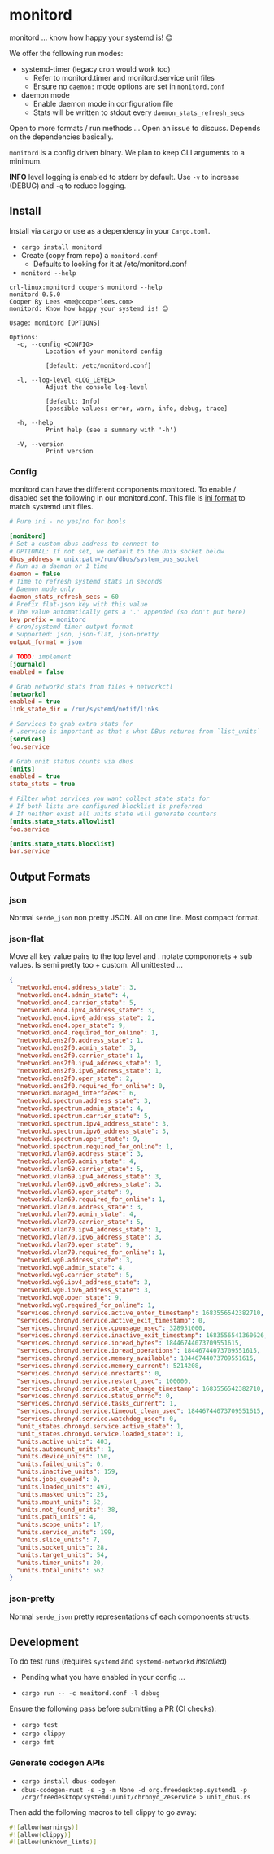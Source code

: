 # monitord

monitord ... know how happy your systemd is! 😊

We offer the following run modes:

- systemd-timer (legacy cron would work too)
  - Refer to monitord.timer and monitord.service unit files
  - Ensure no `daemon:` mode options are set in `monitord.conf`
- daemon mode
  - Enable daemon mode in configuration file
  - Stats will be written to stdout every `daemon_stats_refresh_secs`

Open to more formats / run methods ... Open an issue to discuss. Depends on the dependencies basically.

`monitord` is a config driven binary. We plan to keep CLI arguments to a minimum.

**INFO** level logging is enabled to stderr by default. Use `-v` to increase (DEBUG) and `-q` to reduce logging.

## Install

Install via cargo or use as a dependency in your `Cargo.toml`.

- `cargo install monitord`
- Create (copy from repo) a `monitord.conf`
  - Defaults to looking for it at /etc/monitord.conf
- `monitord --help`

```console
crl-linux:monitord cooper$ monitord --help
monitord 0.5.0
Cooper Ry Lees <me@cooperlees.com>
monitord: Know how happy your systemd is! 😊

Usage: monitord [OPTIONS]

Options:
  -c, --config <CONFIG>
          Location of your monitord config

          [default: /etc/monitord.conf]

  -l, --log-level <LOG_LEVEL>
          Adjust the console log-level

          [default: Info]
          [possible values: error, warn, info, debug, trace]

  -h, --help
          Print help (see a summary with '-h')

  -V, --version
          Print version
```


### Config

monitord can have the different components monitored. To enable / disabled set the 
following in our monitord.conf. This file is [ini format](https://en.wikipedia.org/wiki/INI_file)
to match systemd unit files.

```ini
# Pure ini - no yes/no for bools

[monitord]
# Set a custom dbus address to connect to
# OPTIONAL: If not set, we default to the Unix socket below
dbus_address = unix:path=/run/dbus/system_bus_socket
# Run as a daemon or 1 time
daemon = false
# Time to refresh systemd stats in seconds
# Daemon mode only
daemon_stats_refresh_secs = 60
# Prefix flat-json key with this value
# The value automatically gets a '.' appended (so don't put here)
key_prefix = monitord
# cron/systemd timer output format
# Supported: json, json-flat, json-pretty
output_format = json

# TODO: implement
[journald]
enabled = false

# Grab networkd stats from files + networkctl
[networkd]
enabled = true
link_state_dir = /run/systemd/netif/links

# Services to grab extra stats for
# .service is important as that's what DBus returns from `list_units`
[services]
foo.service

# Grab unit status counts via dbus
[units]
enabled = true
state_stats = true

# Filter what services you want collect state stats for
# If both lists are configured blocklist is preferred
# If neither exist all units state will generate counters
[units.state_stats.allowlist]
foo.service

[units.state_stats.blocklist]
bar.service
```

## Output Formats

### json

Normal `serde_json` non pretty JSON. All on one line. Most compact format.

### json-flat

Move all key value pairs to the top level and . notate compononets + sub values.
Is semi pretty too + custom. All unittested ...

```json
{
  "networkd.eno4.address_state": 3,
  "networkd.eno4.admin_state": 4,
  "networkd.eno4.carrier_state": 5,
  "networkd.eno4.ipv4_address_state": 3,
  "networkd.eno4.ipv6_address_state": 2,
  "networkd.eno4.oper_state": 9,
  "networkd.eno4.required_for_online": 1,
  "networkd.ens2f0.address_state": 1,
  "networkd.ens2f0.admin_state": 3,
  "networkd.ens2f0.carrier_state": 1,
  "networkd.ens2f0.ipv4_address_state": 1,
  "networkd.ens2f0.ipv6_address_state": 1,
  "networkd.ens2f0.oper_state": 2,
  "networkd.ens2f0.required_for_online": 0,
  "networkd.managed_interfaces": 6,
  "networkd.spectrum.address_state": 3,
  "networkd.spectrum.admin_state": 4,
  "networkd.spectrum.carrier_state": 5,
  "networkd.spectrum.ipv4_address_state": 3,
  "networkd.spectrum.ipv6_address_state": 3,
  "networkd.spectrum.oper_state": 9,
  "networkd.spectrum.required_for_online": 1,
  "networkd.vlan69.address_state": 3,
  "networkd.vlan69.admin_state": 4,
  "networkd.vlan69.carrier_state": 5,
  "networkd.vlan69.ipv4_address_state": 3,
  "networkd.vlan69.ipv6_address_state": 3,
  "networkd.vlan69.oper_state": 9,
  "networkd.vlan69.required_for_online": 1,
  "networkd.vlan70.address_state": 3,
  "networkd.vlan70.admin_state": 4,
  "networkd.vlan70.carrier_state": 5,
  "networkd.vlan70.ipv4_address_state": 1,
  "networkd.vlan70.ipv6_address_state": 3,
  "networkd.vlan70.oper_state": 9,
  "networkd.vlan70.required_for_online": 1,
  "networkd.wg0.address_state": 3,
  "networkd.wg0.admin_state": 4,
  "networkd.wg0.carrier_state": 5,
  "networkd.wg0.ipv4_address_state": 3,
  "networkd.wg0.ipv6_address_state": 3,
  "networkd.wg0.oper_state": 9,
  "networkd.wg0.required_for_online": 1,
  "services.chronyd.service.active_enter_timestamp": 1683556542382710,
  "services.chronyd.service.active_exit_timestamp": 0,
  "services.chronyd.service.cpuusage_nsec": 328951000,
  "services.chronyd.service.inactive_exit_timestamp": 1683556541360626,
  "services.chronyd.service.ioread_bytes": 18446744073709551615,
  "services.chronyd.service.ioread_operations": 18446744073709551615,
  "services.chronyd.service.memory_available": 18446744073709551615,
  "services.chronyd.service.memory_current": 5214208,
  "services.chronyd.service.nrestarts": 0,
  "services.chronyd.service.restart_usec": 100000,
  "services.chronyd.service.state_change_timestamp": 1683556542382710,
  "services.chronyd.service.status_errno": 0,
  "services.chronyd.service.tasks_current": 1,
  "services.chronyd.service.timeout_clean_usec": 18446744073709551615,
  "services.chronyd.service.watchdog_usec": 0,
  "unit_states.chronyd.service.active_state": 1,
  "unit_states.chronyd.service.loaded_state": 1,
  "units.active_units": 403,
  "units.automount_units": 1,
  "units.device_units": 150,
  "units.failed_units": 0,
  "units.inactive_units": 159,
  "units.jobs_queued": 0,
  "units.loaded_units": 497,
  "units.masked_units": 25,
  "units.mount_units": 52,
  "units.not_found_units": 38,
  "units.path_units": 4,
  "units.scope_units": 17,
  "units.service_units": 199,
  "units.slice_units": 7,
  "units.socket_units": 28,
  "units.target_units": 54,
  "units.timer_units": 20,
  "units.total_units": 562
}
```

### json-pretty

Normal `serde_json` pretty representations of each componoents structs.

## Development

To do test runs (requires `systemd` and `systemd-networkd` *installed*)
- Pending what you have enabled in your config ...

- `cargo run -- -c monitord.conf -l debug`

Ensure the following pass before submitting a PR (CI checks):

- `cargo test`
- `cargo clippy`
- `cargo fmt`

### Generate codegen APIs

- `cargo install dbus-codegen`
- `dbus-codegen-rust -s -g -m None -d org.freedesktop.systemd1 -p /org/freedesktop/systemd1/unit/chronyd_2eservice > unit_dbus.rs`

Then add the following macros to tell clippy to go away:

```rust
#![allow(warnings)]
#![allow(clippy)]
#![allow(unknown_lints)]
```
